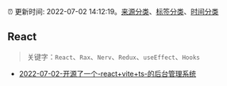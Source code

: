 :alarm_clock: 更新时间: 2022-07-02 14:12:19。[来源分类](../README.md)、[标签分类](../TAGS.md)、[时间分类](../TIMELINE.md)

## React


> 关键字：`React`、`Rax`、`Nerv`、`Redux`、`useEffect`、`Hooks`



- [2022-07-02-开源了一个-react+vite+ts-的后台管理系统](https://www.v2ex.com/t/863659) 